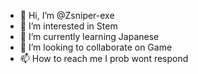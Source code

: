 - 👋 Hi, I’m @Zsniper-exe
- 👀 I’m interested in Stem
- 🌱 I’m currently learning Japanese
- 💞️ I’m looking to collaborate on Game
- 📫 How to reach me I prob wont respond

<!---
Zsniper-exe/Zsniper-exe is a ✨ special ✨ repository because its `README.md` (this file) appears on your GitHub profile.
You can click the Preview link to take a look at your changes.
--->
